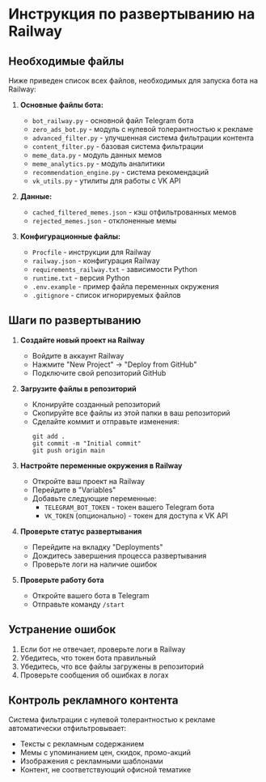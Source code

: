 # Инструкция по развертыванию на Railway

## Необходимые файлы
Ниже приведен список всех файлов, необходимых для запуска бота на Railway:

1. **Основные файлы бота:**
   - `bot_railway.py` - основной файл Telegram бота
   - `zero_ads_bot.py` - модуль с нулевой толерантностью к рекламе
   - `advanced_filter.py` - улучшенная система фильтрации контента
   - `content_filter.py` - базовая система фильтрации
   - `meme_data.py` - модуль данных мемов
   - `meme_analytics.py` - модуль аналитики
   - `recommendation_engine.py` - система рекомендаций
   - `vk_utils.py` - утилиты для работы с VK API

2. **Данные:**
   - `cached_filtered_memes.json` - кэш отфильтрованных мемов
   - `rejected_memes.json` - отклоненные мемы

3. **Конфигурационные файлы:**
   - `Procfile` - инструкции для Railway
   - `railway.json` - конфигурация Railway
   - `requirements_railway.txt` - зависимости Python
   - `runtime.txt` - версия Python
   - `.env.example` - пример файла переменных окружения
   - `.gitignore` - список игнорируемых файлов

## Шаги по развертыванию

1. **Создайте новый проект на Railway**
   - Войдите в аккаунт Railway
   - Нажмите "New Project" -> "Deploy from GitHub"
   - Подключите свой репозиторий GitHub

2. **Загрузите файлы в репозиторий**
   - Клонируйте созданный репозиторий
   - Скопируйте все файлы из этой папки в ваш репозиторий
   - Сделайте коммит и отправьте изменения:
     ```
     git add .
     git commit -m "Initial commit"
     git push origin main
     ```

3. **Настройте переменные окружения в Railway**
   - Откройте ваш проект на Railway
   - Перейдите в "Variables"
   - Добавьте следующие переменные:
     - `TELEGRAM_BOT_TOKEN` - токен вашего Telegram бота
     - `VK_TOKEN` (опционально) - токен для доступа к VK API

4. **Проверьте статус развертывания**
   - Перейдите на вкладку "Deployments"
   - Дождитесь завершения процесса развертывания
   - Проверьте логи на наличие ошибок

5. **Проверьте работу бота**
   - Откройте вашего бота в Telegram
   - Отправьте команду `/start`

## Устранение ошибок

1. Если бот не отвечает, проверьте логи в Railway
2. Убедитесь, что токен бота правильный
3. Убедитесь, что все файлы загружены в репозиторий
4. Проверьте сообщения об ошибках в логах

## Контроль рекламного контента

Система фильтрации с нулевой толерантностью к рекламе автоматически отфильтровывает:
- Тексты с рекламным содержанием
- Мемы с упоминанием цен, скидок, промо-акций
- Изображения с рекламными шаблонами
- Контент, не соответствующий офисной тематике